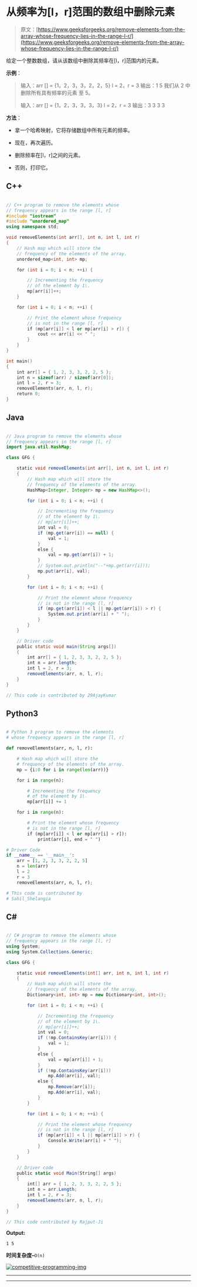 # 从频率为[l，r]范围的数组中删除元素

> 原文：[https://www.geeksforgeeks.org/remove-elements-from-the-array-whose-frequency-lies-in-the-range-l-r/](https://www.geeksforgeeks.org/remove-elements-from-the-array-whose-frequency-lies-in-the-range-l-r/)

给定一个整数数组，请从该数组中删除其频率在[l，r]范围内的元素。

**示例**：

> 输入：arr [] = {1，2，3，3，2，2，5}
> l = 2，r = 3
> 输出：1 5
> 我们从 2 中删除所有具有频率的元素 至 5。
> 
> 输入：arr [] = {1，2，3，3，3，3}
> l = 2，r = 3
> 输出：3 3 3 3

**方法**：

*   拿一个哈希映射，它将存储数组中所有元素的频率。

*   现在，再次遍历。

*   删除频率在[l，r]之间的元素。

*   否则，打印它。

## C++

```cpp

// C++ program to remove the elements whose 
// frequency appears in the range [l, r] 
#include "iostream" 
#include "unordered_map" 
using namespace std; 

void removeElements(int arr[], int n, int l, int r) 
{ 
    // Hash map which will store the 
    // frequency of the elements of the array. 
    unordered_map<int, int> mp; 

    for (int i = 0; i < n; ++i) { 

        // Incrementing the frequency 
        // of the element by 1\. 
        mp[arr[i]]++; 
    } 

    for (int i = 0; i < n; ++i) { 

        // Print the element whose frequency 
        // is not in the range [l, r] 
        if (mp[arr[i]] < l or mp[arr[i] > r]) { 
            cout << arr[i] << " "; 
        } 
    } 
} 

int main() 
{ 
    int arr[] = { 1, 2, 3, 3, 2, 2, 5 }; 
    int n = sizeof(arr) / sizeof(arr[0]); 
    int l = 2, r = 3; 
    removeElements(arr, n, l, r); 
    return 0; 
} 

```

## Java

```java

// Java program to remove the elements whose 
// frequency appears in the range [l, r] 
import java.util.HashMap; 

class GFG { 

    static void removeElements(int arr[], int n, int l, int r) 
    { 
        // Hash map which will store the 
        // frequency of the elements of the array. 
        HashMap<Integer, Integer> mp = new HashMap<>(); 

        for (int i = 0; i < n; ++i) { 

            // Incrementing the frequency 
            // of the element by 1\. 
            // mp[arr[i]]++; 
            int val = 0; 
            if (mp.get(arr[i]) == null) { 
                val = 1; 
            } 
            else { 
                val = mp.get(arr[i]) + 1; 
            } 
            // System.out.println("--"+mp.get(arr[i])); 
            mp.put(arr[i], val); 
        } 

        for (int i = 0; i < n; ++i) { 

            // Print the element whose frequency 
            // is not in the range [l, r] 
            if (mp.get(arr[i]) < l || mp.get(arr[i]) > r) { 
                System.out.print(arr[i] + " "); 
            } 
        } 
    } 

    // Driver code 
    public static void main(String args[]) 
    { 
        int arr[] = { 1, 2, 3, 3, 2, 2, 5 }; 
        int n = arr.length; 
        int l = 2, r = 3; 
        removeElements(arr, n, l, r); 
    } 
} 

// This code is contributed by 29AjayKumar 

```

## Python3

```py

# Python 3 program to remove the elements  
# whose frequency appears in the range [l, r] 

def removeElements(arr, n, l, r): 

    # Hash map which will store the 
    # frequency of the elements of the array. 
    mp = {i:0 for i in range(len(arr))} 

    for i in range(n): 

        # Incrementing the frequency 
        # of the element by 1\. 
        mp[arr[i]] += 1

    for i in range(n): 

        # Print the element whose frequency 
        # is not in the range [l, r] 
        if (mp[arr[i]] < l or mp[arr[i] > r]): 
            print(arr[i], end = " ") 

# Driver Code 
if __name__ == '__main__': 
    arr = [1, 2, 3, 3, 2, 2, 5] 
    n = len(arr) 
    l = 2
    r = 3
    removeElements(arr, n, l, r); 

# This code is contributed by 
# Sahil_Shelangia 

```

## C#

```cs

// C# program to remove the elements whose 
// frequency appears in the range [l, r] 
using System; 
using System.Collections.Generic; 

class GFG { 

    static void removeElements(int[] arr, int n, int l, int r) 
    { 
        // Hash map which will store the 
        // frequency of the elements of the array. 
        Dictionary<int, int> mp = new Dictionary<int, int>(); 

        for (int i = 0; i < n; ++i) { 

            // Incrementing the frequency 
            // of the element by 1\. 
            // mp[arr[i]]++; 
            int val = 0; 
            if (!mp.ContainsKey(arr[i])) { 
                val = 1; 
            } 
            else { 
                val = mp[arr[i]] + 1; 
            } 
            if (!mp.ContainsKey(arr[i])) 
                mp.Add(arr[i], val); 
            else { 
                mp.Remove(arr[i]); 
                mp.Add(arr[i], val); 
            } 
        } 

        for (int i = 0; i < n; ++i) { 

            // Print the element whose frequency 
            // is not in the range [l, r] 
            if (mp[arr[i]] < l || mp[arr[i]] > r) { 
                Console.Write(arr[i] + " "); 
            } 
        } 
    } 

    // Driver code 
    public static void Main(String[] args) 
    { 
        int[] arr = { 1, 2, 3, 3, 2, 2, 5 }; 
        int n = arr.Length; 
        int l = 2, r = 3; 
        removeElements(arr, n, l, r); 
    } 
} 

// This code contributed by Rajput-Ji 

```

**Output:**

```
1 5

```

**时间复杂度–**`O(n)`

[![competitive-programming-img](img/5211864e7e7a28eeeb039fa5d6073a24.png)](https://practice.geeksforgeeks.org/courses/competitive-programming-live?utm_source=geeksforgeeks&utm_medium=article&utm_campaign=gfg_article_cp)

* * *

* * *



